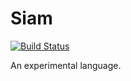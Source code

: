 # Siam
[![Build Status](https://travis-ci.org/tattsun/siam.svg)](https://travis-ci.org/tattsun/siam)


An experimental language.
